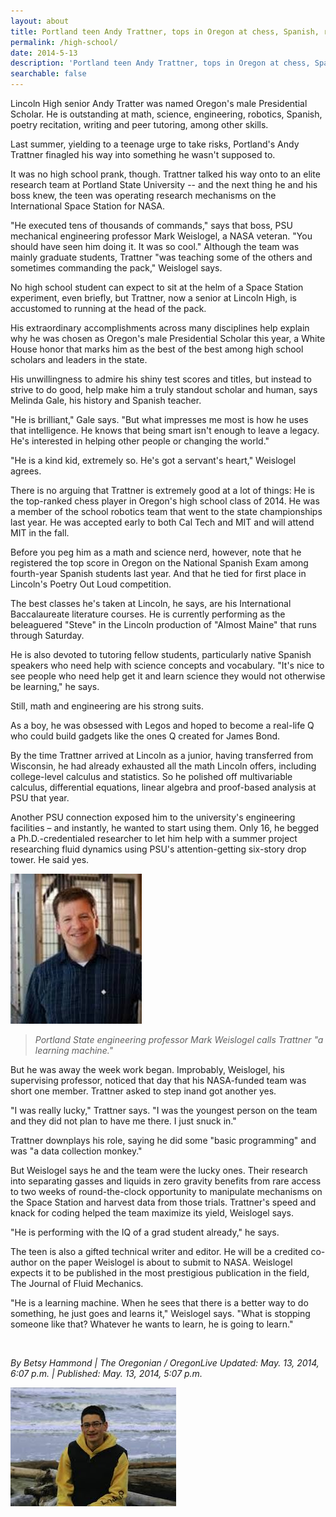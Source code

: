 ```yaml
---
layout: about
title: Portland teen Andy Trattner, tops in Oregon at chess, Spanish, robotics, lends talent to NASA
permalink: /high-school/
date: 2014-5-13
description: 'Portland teen Andy Trattner, tops in Oregon at chess, Spanish, robotics, lends talent to NASA - Betsy Hammond, The Oregonian / OregonLive'
searchable: false
---
```


Lincoln High senior Andy Tratter was named Oregon's male Presidential Scholar. He is outstanding at math, science, engineering, robotics, Spanish, poetry recitation, writing and peer tutoring, among other skills.

Last summer, yielding to a teenage urge to take risks, Portland's Andy Trattner finagled his way into something he wasn't supposed to.

It was no high school prank, though. Trattner talked his way onto to an elite research team at Portland State University -- and the next thing he and his boss knew, the teen was operating research mechanisms on the International Space Station for NASA.

"He executed tens of thousands of commands," says that boss, PSU mechanical engineering professor Mark Weislogel, a NASA veteran. "You should have seen him doing it. It was so cool." Although the team was mainly graduate students, Trattner "was teaching some of the others and sometimes commanding the pack," Weislogel says.

No high school student can expect to sit at the helm of a Space Station experiment, even briefly, but Trattner, now a senior at Lincoln High, is accustomed to running at the head of the pack.

His extraordinary accomplishments across many disciplines help explain why he was chosen as Oregon's male Presidential Scholar this year, a White House honor that marks him as the best of the best among high school scholars and leaders in the state.

His unwillingness to admire his shiny test scores and titles, but instead to strive to do good, help make him a truly standout scholar and human, says Melinda Gale, his history and Spanish teacher.

"He is brilliant," Gale says. "But what impresses me most is how he uses that intelligence. He knows that being smart isn't enough to leave a legacy. He's interested in helping other people or changing the world."

"He is a kind kid, extremely so. He's got a servant's heart," Weislogel agrees.

There is no arguing that Trattner is extremely good at a lot of things: He is the top-ranked chess player in Oregon's high school class of 2014. He was a member of the school robotics team that went to the state championships last year. He was accepted early to both Cal Tech and MIT and will attend MIT in the fall.

Before you peg him as a math and science nerd, however, note that he registered the top score in Oregon on the National Spanish Exam among fourth-year Spanish students last year. And that he tied for first place in Lincoln's Poetry Out Loud competition.

The best classes he's taken at Lincoln, he says, are his International Baccalaureate literature courses. He is currently performing as the beleaguered "Steve" in the Lincoln production of "Almost Maine" that runs through Saturday.

He is also devoted to tutoring fellow students, particularly native Spanish speakers who need help with science concepts and vocabulary. "It's nice to see people who need help get it and learn science they would not otherwise be learning," he says.

Still, math and engineering are his strong suits.

As a boy, he was obsessed with Legos and hoped to become a real-life Q who could build gadgets like the ones Q created for James Bond.

By the time Trattner arrived at Lincoln as a junior, having transferred from Wisconsin, he had already exhausted all the math Lincoln offers, including college-level calculus and statistics. So he polished off multivariable calculus, differential equations, linear algebra and proof-based analysis at PSU that year.

Another PSU connection exposed him to the university's engineering facilities – and instantly, he wanted to start using them. Only 16, he begged a Ph.D.-credentialed researcher to let him help with a summer project researching fluid dynamics using PSU's attention-getting six-story drop tower. He said yes.

![](/img/mark-weislogel-article.jpeg#S)

> _Portland State engineering professor Mark Weislogel calls Trattner "a learning machine."_

But he was away the week work began. Improbably, Weislogel, his supervising professor, noticed that day that his NASA-funded team was short one member. Trattner asked to step inand got another yes.

"I was really lucky," Trattner says. "I was the youngest person on the team and they did not plan to have me there. I just snuck in."

Trattner downplays his role, saying he did some "basic programming" and was "a data collection monkey."

But Weislogel says he and the team were the lucky ones. Their research into separating gasses and liquids in zero gravity benefits from rare access to two weeks of round-the-clock opportunity to manipulate mechanisms on the Space Station and harvest data from those trials. Trattner's speed and knack for coding helped the team maximize its yield, Weislogel says.

"He is performing with the IQ of a grad student already," he says.

The teen is also a gifted technical writer and editor. He will be a credited co-author on the paper Weislogel is about to submit to NASA. Weislogel expects it to be published in the most prestigious publication in the field, The Journal of Fluid Mechanics.

"He is a learning machine. When he sees that there is a better way to do something, he just goes and learns it," Weislogel says. "What is stopping someone like that? Whatever he wants to learn, he is going to learn."

<br>

_By Betsy Hammond | The Oregonian / OregonLive_
_Updated: May. 13, 2014, 6:07 p.m. | Published: May. 13, 2014, 5:07 p.m._

![](/img/high-school-article.jpeg#S)
